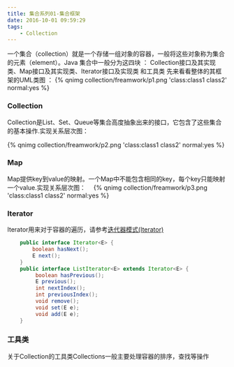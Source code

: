 ```yaml
---
title: 集合系列01-集合框架
date: 2016-10-01 09:59:29
tags:
	- Collection
---
```

一个集合（collection）就是一个存储一组对象的容器，一般将这些对象称为集合的元素（element）。Java 集合中一般分为这四块 ： Collection接口及其实现类、Map接口及其实现类、Iterator接口及实现类 和工具类
先来看看整体的其框架的UML类图 ：
{% qnimg collection/freamwork/p1.png 'class:class1 class2' normal:yes %}

### Collection

Collection是List、Set、Queue等集合高度抽象出来的接口，它包含了这些集合的基本操作.实现关系层次图：

<!--more-->

{% qnimg collection/freamwork/p2.png 'class:class1 class2' normal:yes %}

### Map

Map提供key到value的映射。一个Map中不能包含相同的key，每个key只能映射一个value.实现关系层次图：　
{% qnimg collection/freamwork/p3.png 'class:class1 class2' normal:yes %}

### Iterator

Iterator用来对于容器的遍历，请参考[迭代器模式(Iterator)](https://sakuraffy.github.io/pattern_iterator/)
``` java
	public interface Iterator<E> {
		boolean hasNext();
		E next();
	}
	public interface ListIterator<E> extends Iterator<E> {
		 boolean hasPrevious();
		 E previous();
		 int nextIndex();
		 int previousIndex();
		 void remove();
		 void set(E e);
		 void add(E e);
	}
```

### 工具类

关于Collection的工具类Collections一般主要处理容器的排序，查找等操作